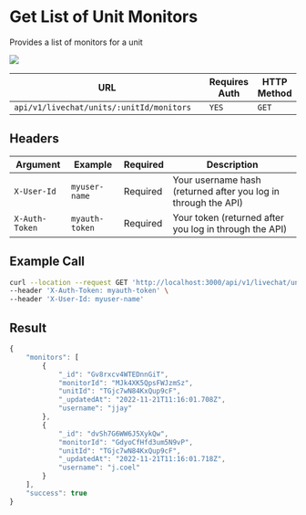 # Get List of Unit Monitors

Provides a list of monitors for a unit

![](../../../../../../../.gitbook/assets/enterprise.jpg)

<table><thead><tr><th width="435.3333333333333">URL</th><th>Requires Auth</th><th>HTTP Method</th></tr></thead><tbody><tr><td><code>api/v1/livechat/units/:unitId/monitors</code></td><td><code>YES</code></td><td><code>GET</code></td></tr></tbody></table>

## Headers

| Argument       | Example        | Required | Description                                                    |
| -------------- | -------------- | -------- | -------------------------------------------------------------- |
| `X-User-Id`    | `myuser-name`  | Required | Your username hash (returned after you log in through the API) |
| `X-Auth-Token` | `myauth-token` | Required | Your token (returned after you log in through the API)         |

## Example Call

```bash
curl --location --request GET 'http://localhost:3000/api/v1/livechat/units/TGjc7wN84KxQup9cF/monitors' \
--header 'X-Auth-Token: myauth-token' \
--header 'X-User-Id: myuser-name'
```

## Result

```javascript
{
    "monitors": [
        {
            "_id": "Gv8rxcv4WTEDnnGiT",
            "monitorId": "MJk4XK5QpsFWJzmSz",
            "unitId": "TGjc7wN84KxQup9cF",
            "_updatedAt": "2022-11-21T11:16:01.708Z",
            "username": "jjay"
        },
        {
            "_id": "dvSh7G6WW6J5XykQw",
            "monitorId": "GdyoCfHfd3um5N9vP",
            "unitId": "TGjc7wN84KxQup9cF",
            "_updatedAt": "2022-11-21T11:16:01.718Z",
            "username": "j.coel"
        }
    ],
    "success": true
}
```
